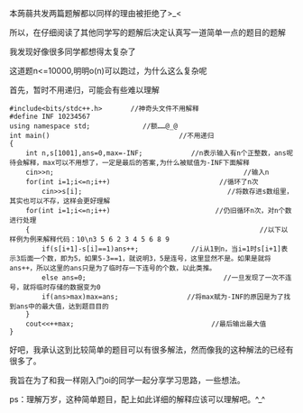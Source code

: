本蒟蒻共发两篇题解都以同样的理由被拒绝了>_<

所以，在仔细阅读了其他同学写的题解后决定认真写一道简单一点的题目的题解

我发现好像很多同学都想得太复杂了

这道题n<=10000,明明o(n)可以跑过，为什么这么复杂呢

首先，暂时不用递归，可能会有些难以理解

    
    
    #include<bits/stdc++.h>       //神奇头文件不用解释
    #define INF 10234567
    using namespace std;             //额……@_@
    int main()                                //不用递归
    {
        int n,s[1001],ans=0,max=-INF;            //n表示输入有n个正整数，ans呢待会解释，max可以不用想了，一定是最后的答案,为什么被赋值为-INF下面解释
        cin>>n;                                               //输入n
        for(int i=1;i<=n;i++)                           //循环了n次
            cin>>s[i];                                    //将数存进s数组里，其实也可以不存，这样会更好理解
        for(int i=1;i<=n;i++)                          //仍旧循环n次，对n个数进行处理
        {                                                         //以下以样例为例来解释代码：10\n3 5 6 2 3 4 5 6 8 9
            if(s[i+1]-s[i]==1)ans++;             //i从1到n，当i=1时s[i+1]表示3后面一个数，即为5，如果5-3==1，就说明3，5是连号，这里显然不是。如果是就将ans++，所以这里的ans只是为了临时存一下连号的个数，以此类推。
            else ans=0;                                  //一旦发现了一次不连号，就将临时存储的数据变为0
            if(ans>max)max=ans;                 //将max赋为-INF的原因是为了找到ans中的最大值，达到题目目的
        }
        cout<<++max;                                  //最后输出最大值
    }
    

好吧，我承认这到比较简单的题目可以有很多解法，然而像我的这种解法的已经有很多了。

我旨在为了和我一样刚入门oi的同学一起分享学习思路，一些想法。

ps：理解万岁，这种简单题目，配上如此详细的解释应该可以理解吧。^_^

